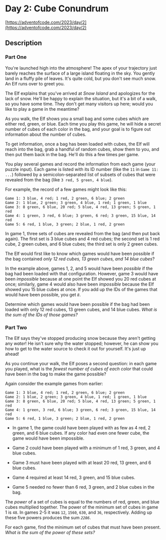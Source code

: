 # Day 2: Cube Conundrum

[https://adventofcode.com/2023/day/2](https://adventofcode.com/2023/day/2)

## Description

### Part One

You're launched high into the atmosphere! The apex of your trajectory just
barely reaches the surface of a large island floating in the sky. You gently
land in a fluffy pile of leaves. It's quite cold, but you don't see much snow.
An Elf runs over to greet you.

The Elf explains that you've arrived at _Snow Island_ and apologizes for the
lack of snow. He'll be happy to explain the situation, but it's a bit of a walk,
so you have some time. They don't get many visitors up here;
<span title="No, the Elf's name is not 'WOPR'. It's Joshua.">would you like to
play a game</span> in the meantime?

As you walk, the Elf shows you a small bag and some cubes which are either red,
green, or blue. Each time you play this game, he will hide a secret number of
cubes of each color in the bag, and your goal is to figure out information about
the number of cubes.

To get information, once a bag has been loaded with cubes, the Elf will reach
into the bag, grab a handful of random cubes, show them to you, and then put
them back in the bag. He'll do this a few times per game.

You play several games and record the information from each game (your puzzle
input). Each game is listed with its ID number (like the `11` in `Game 11: ...`)
followed by a semicolon-separated list of subsets of cubes that were revealed
from the bag (like `3 red, 5 green, 4 blue`).

For example, the record of a few games might look like this:

    Game 1: 3 blue, 4 red; 1 red, 2 green, 6 blue; 2 green
    Game 2: 1 blue, 2 green; 3 green, 4 blue, 1 red; 1 green, 1 blue
    Game 3: 8 green, 6 blue, 20 red; 5 blue, 4 red, 13 green; 5 green, 1 red
    Game 4: 1 green, 3 red, 6 blue; 3 green, 6 red; 3 green, 15 blue, 14 red
    Game 5: 6 red, 1 blue, 3 green; 2 blue, 1 red, 2 green

In game 1, three sets of cubes are revealed from the bag (and then put back
again). The first set is 3 blue cubes and 4 red cubes; the second set is 1 red
cube, 2 green cubes, and 6 blue cubes; the third set is only 2 green cubes.

The Elf would first like to know which games would have been possible if the bag
contained _only 12 red cubes, 13 green cubes, and 14 blue cubes_?

In the example above, games 1, 2, and 5 would have been _possible_ if the bag
had been loaded with that configuration. However, game 3 would have been
_impossible_ because at one point the Elf showed you 20 red cubes at once;
similarly, game 4 would also have been _impossible_ because the Elf showed you
15 blue cubes at once. If you add up the IDs of the games that would have been
possible, you get _`8`_.

Determine which games would have been possible if the bag had been loaded with
only 12 red cubes, 13 green cubes, and 14 blue cubes. _What is the sum of the
IDs of those games?_

### Part Two

The Elf says they've stopped producing snow because they aren't getting any
_water_! He isn't sure why the water stopped; however, he can show you how to
get to the water source to check it out for yourself. It's just up ahead!

As you continue your walk, the Elf poses a second question: in each game you
played, what is the _fewest number of cubes of each color_ that could have been
in the bag to make the game possible?

Again consider the example games from earlier:

    Game 1: 3 blue, 4 red; 1 red, 2 green, 6 blue; 2 green
    Game 2: 1 blue, 2 green; 3 green, 4 blue, 1 red; 1 green, 1 blue
    Game 3: 8 green, 6 blue, 20 red; 5 blue, 4 red, 13 green; 5 green, 1 red
    Game 4: 1 green, 3 red, 6 blue; 3 green, 6 red; 3 green, 15 blue, 14 red
    Game 5: 6 red, 1 blue, 3 green; 2 blue, 1 red, 2 green

- In game 1, the game could have been played with as few as 4 red, 2 green, and
  6 blue cubes. If any color had even one fewer cube, the game would have been
  impossible.
- Game 2 could have been played with a minimum of 1 red, 3 green, and 4 blue
  cubes.

- Game 3 must have been played with at least 20 red, 13 green, and 6 blue cubes.
- Game 4 required at least 14 red, 3 green, and 15 blue cubes.
- Game 5 needed no fewer than 6 red, 3 green, and 2 blue cubes in the bag.

The _power_ of a set of cubes is equal to the numbers of red, green, and blue
cubes multiplied together. The power of the minimum set of cubes in game 1 is
`48`. In games 2-5 it was `12`, `1560`, `630`, and `36`, respectively. Adding up
these five powers produces the sum _`2286`_.

For each game, find the minimum set of cubes that must have been present. _What
is the sum of the power of these sets?_
